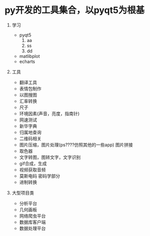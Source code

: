 # py开发的工具集合，以pyqt5为根基

1. 学习
    - pyqt5
        1. aa
        2. ss
        3. dd
    - matlibplot 
    - echarts

2. 工具
    
    - 翻译工具
    - 表情包制作
    - 以图搜图
    - 汇率转换
    - 尺子
    - 环境因素(声音，亮度，指南针) 
    - 网速测试
    - 新华字典
    - 归属地查询
    - 二维码相关
    - 图片压缩，图片处理(ps????仿照其他的一些app) 图片拼接
    - 取色器
    - 文字转图，图转文字，文字识别
    - gif合成，生成
    - 视频获取音频
    - 莫斯电码 密码学部分
    - 进制转换

3. 大型项目类
    
    - 分析平台
    - 几何画板
    - 网络爬虫平台
    - 数据库客户端
    - 数据处理平台